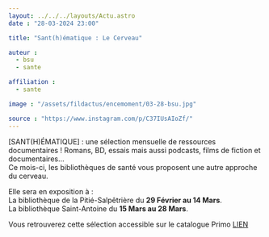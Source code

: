 ```yaml
---
layout: ../../../layouts/Actu.astro
date : "28-03-2024 23:00"

title: "Sant(h)ématique : Le Cerveau"

auteur :
  - bsu
  - sante

affiliation :
  - sante

image : "/assets/fildactus/encemoment/03-28-bsu.jpg"

source : "https://www.instagram.com/p/C37IUsAIoZf/"
---
```


[SANT(H)ÉMATIQUE] : une sélection mensuelle de ressources documentaires ! Romans, BD, essais mais aussi podcasts, films de fiction et documentaires…  
Ce mois-ci, les bibliothèques de santé vous proposent une autre approche du cerveau.

Elle sera en exposition à :  
La bibliothèque de la Pitié-Salpêtrière du __29 Février au 14 Mars__.  
La bibliothèque Saint-Antoine du __15 Mars au 28 Mars__.

Vous retrouverez cette sélection accessible sur le catalogue Primo [LIEN](https://sorbonne-universite.primo.exlibrisgroup.com/discovery/collectionDiscovery?vid=33BSU_INST:33BSU&collectionId=81313819260006616)